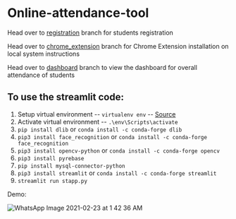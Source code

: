 # Online-attendance-tool

<updated> Head over to [registration](https://github.com/LoopGlitch26/Online-attendance-tool/tree/registration) branch for students registration 

<updated> Head over to [chrome_extension](https://github.com/LoopGlitch26/Online-attendance-tool/tree/chrome_extension) branch for Chrome Extension installation on local system instructions
 
<updated> Head over to [dashboard](https://github.com/LoopGlitch26/Online-attendance-tool/tree/dashboard) branch to view the dashboard for overall attendance of students
  
  ## To use the streamlit code:
  
  1) Setup virtual environment -- `virtualenv env` -- [Source](https://packaging.python.org/guides/installing-using-pip-and-virtual-environments/)
  2) Activate virtual environment -- `.\env\Scripts\activate`
  3) `pip install dlib` or `conda install -c conda-forge dlib`
  5) `pip3 install face_recognition` or `conda install -c conda-forge face_recognition`
5) `pip3 install opencv-python` or `conda install -c conda-forge opencv`
6) `pip3 install pyrebase`
7) `pip install mysql-connector-python`
8) `pip3 install streamlit` or `conda install -c conda-forge streamlit`
9) `streamlit run stapp.py`

Demo:

![WhatsApp Image 2021-02-23 at 1 42 36 AM](https://user-images.githubusercontent.com/53336715/108764388-6256ab00-7507-11eb-9d2b-e6f2825d19a6.jpeg)

